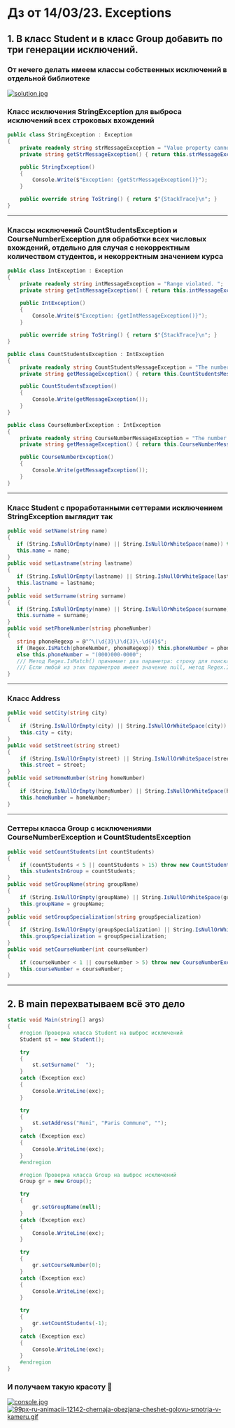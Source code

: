 # Дз от 14/03/23. Exceptions
## 1. В класс Student и в класс Group добавить по три генерации исключений.
### От нечего делать имеем классы собственных исключений в отдельной библиотеке
[![solution.jpg](https://i.postimg.cc/Qdk5m3R3/solution.jpg)](https://postimg.cc/K1jRcdGq)
### Класс исключения StringException для выброса исключений всех строковых вхождений
```cs
public class StringException : Exception
{
    private readonly string strMessageException = "Value property cannot be \"null\", a space, or an empty occurrence, please refer to the detailed documentation or try again.\n";
    private string getStrMessageException() { return this.strMessageException; }

    public StringException()
    {
        Console.Write($"Exception: {getStrMessageException()}");
    }

    public override string ToString() { return $"{StackTrace}\n"; }
}
```
____
### Классы исключений CountStudentsException и CourseNumberException для обработки всех числовых вхождений, отдельно для случая с некорректным количеством студентов, и некорректным значением курса
```cs
public class IntException : Exception
{
    private readonly string intMessageException = "Range violated. ";
    private string getIntMessageException() { return this.intMessageException; }

    public IntException()
    {
        Console.Write($"Exception: {getIntMessageException()}");
    }

    public override string ToString() { return $"{StackTrace}\n"; }
}

public class CountStudentsException : IntException
{
    private readonly string CountStudentsMessageException = "The number of students cannot exceed 15, or or be less than 5.\n";
    private string getMessageException() { return this.CountStudentsMessageException; }

    public CountStudentsException()
    {
        Console.Write(getMessageException());
    }
}

public class CourseNumberException : IntException
{
    private readonly string CourseNumberMessageException = "The number of courses cannot exceed 5, or or be less than 1.\n";
    private string getMessageException() { return this.CourseNumberMessageException; }

    public CourseNumberException()
    {
        Console.Write(getMessageException());
    }
}
```
____
### Класс Student с проработанными сеттерами исключением StringException выглядит так
 ```cs
public void setName(string name)
{
    if (String.IsNullOrEmpty(name) || String.IsNullOrWhiteSpace(name)) throw new StringException();
    this.name = name;
}
public void setLastname(string lastname)
{
    if (String.IsNullOrEmpty(lastname) || String.IsNullOrWhiteSpace(lastname)) throw new StringException();
    this.lastname = lastname;
}
public void setSurname(string surname)
{
    if (String.IsNullOrEmpty(name) || String.IsNullOrWhiteSpace(surname)) throw new StringException();
    this.surname = surname;
}
public void setPhoneNumber(string phoneNumber)
{
    string phoneRegexp = @"^\(\d{3}\)\d{3}\-\d{4}$";
    if (Regex.IsMatch(phoneNumber, phoneRegexp)) this.phoneNumber = phoneNumber;
    else this.phoneNumber = "(000)000-0000";
    /// Метод Regex.IsMatch() принимает два параметра: строку для поиска совпадения и регулярное выражение.
    /// Если любой из этих параметров имеет значение null, метод Regex.IsMatch() выбрасывает исключение System.ArgumentNullException()            
}
```
____
### Класс Address
```cs
public void setCity(string city)
{
    if (String.IsNullOrEmpty(city) || String.IsNullOrWhiteSpace(city)) throw new StringException();
    this.city = city;
}
public void setStreet(string street)
{
    if (String.IsNullOrEmpty(street) || String.IsNullOrWhiteSpace(street)) throw new StringException();
    this.street = street;
}
public void setHomeNumber(string homeNumber)
{
    if (String.IsNullOrEmpty(homeNumber) || String.IsNullOrWhiteSpace(homeNumber)) throw new StringException();
    this.homeNumber = homeNumber;
}
```
____
### Сеттеры класса Group с исключениями CourseNumberException и CountStudentsException
```cs
public void setCountStudents(int countStudents)
{
    if (countStudents < 5 || countStudents > 15) throw new CountStudentsException();
    this.studentsInGroup = countStudents;
}
public void setGroupName(string groupName)
{
    if (String.IsNullOrEmpty(groupName) || String.IsNullOrWhiteSpace(groupName)) throw new StringException();
    this.groupName = groupName;
}
public void setGroupSpecialization(string groupSpecialization)
{
    if (String.IsNullOrEmpty(groupSpecialization) || String.IsNullOrWhiteSpace(groupSpecialization)) throw new StringException();
    this.groupSpecialization = groupSpecialization;
}
public void setCourseNumber(int courseNumber)
{
    if (courseNumber < 1 || courseNumber > 5) throw new CourseNumberException();
    this.courseNumber = courseNumber;
}
```
____
## 2. В main перехватываем всё это дело
```cs
static void Main(string[] args)
{
    #region Проверка класса Student на выброс исключений
    Student st = new Student();

    try
    {
        st.setSurname("  ");
    }
    catch (Exception exc)
    {
        Console.WriteLine(exc);                
    }

    try
    {
        st.setAddress("Reni", "Paris Commune", "");
    }
    catch (Exception exc)
    {
        Console.WriteLine(exc);
    }
    #endregion

    #region Проверка класса Group на выброс исключений
    Group gr = new Group();

    try
    {
        gr.setGroupName(null);
    }   
    catch (Exception exc)
    {
        Console.WriteLine(exc);
    }

    try
    {
        gr.setCourseNumber(0);
    }
    catch (Exception exc)
    {
        Console.WriteLine(exc);
    }

    try
    {
        gr.setCountStudents(-1);
    }
    catch (Exception exc)
    {
        Console.WriteLine(exc);
    }
    #endregion
}
```
### И получаем такую красоту :star_struck:
[![console.jpg](https://i.postimg.cc/RFmD840L/console.jpg)](https://postimg.cc/PL6yvGYC)
[![99px-ru-animacii-12142-chernaja-obezjana-cheshet-golovu-smotrja-v-kameru.gif](https://i.postimg.cc/c4b23Bmt/99px-ru-animacii-12142-chernaja-obezjana-cheshet-golovu-smotrja-v-kameru.gif)](https://postimg.cc/4mpWktjX)
